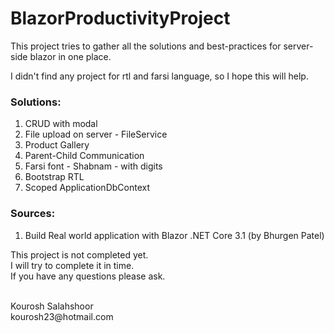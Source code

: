 # BlazorProductivityProject

This project tries to gather all the solutions and best-practices for server-side blazor in one place.

I didn't find any project for rtl and farsi language, so I hope this will help.

<h3>Solutions:</h3>
<ol>
  <li>CRUD with modal</li>
  <li>File upload on server - FileService</li>
  <li>Product Gallery</li>
  <li>Parent-Child Communication</li>
  
  <li>Farsi font - Shabnam - with digits</li>
  <li>Bootstrap RTL</li>
  <li>Scoped ApplicationDbContext</li>
  </ol>

<h3>Sources:</h3>
<ol>
  <li>Build Real world application with Blazor .NET Core 3.1 (by Bhurgen Patel)</li>
</ol>

This project is not completed yet.
<br/>
I will try to complete it in time.
<br/>
If you have any questions please ask.

<br/>
Kourosh Salahshoor
<br/>
kourosh23@hotmail.com
